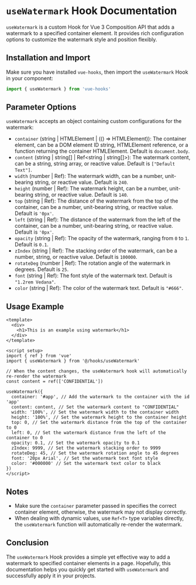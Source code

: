 # `useWatermark` Hook Documentation

`useWatermark` is a custom Hook for Vue 3 Composition API that adds a watermark to a specified container element. It provides rich configuration options to customize the watermark style and position flexibly.

## Installation and Import

Make sure you have installed `vue-hooks`, then import the `useWatermark` Hook in your component:

```javascript
import { useWatermark } from 'vue-hooks'
```

## Parameter Options

`useWatermark` accepts an object containing custom configurations for the watermark:

- `container` (string | HTMLElement | (() => HTMLElement)): The container element, can be a DOM element ID string, HTMLElement reference, or a function returning the container HTMLElement. Default is `document.body`.
- `content` (string | string[] | Ref<string | string[]>): The watermark content, can be a string, string array, or reactive value. Default is `["Default Text"]`.
- `width` (number | Ref<number>): The watermark width, can be a number, unit-bearing string, or reactive value. Default is `240`.
- `height` (number | Ref<number>): The watermark height, can be a number, unit-bearing string, or reactive value. Default is `140`.
- `top` (string | Ref<string>): The distance of the watermark from the top of the container, can be a number, unit-bearing string, or reactive value. Default is `'0px'`.
- `left` (string | Ref<string>): The distance of the watermark from the left of the container, can be a number, unit-bearing string, or reactive value. Default is `'0px'`.
- `opacity` (string | Ref<string>): The opacity of the watermark, ranging from `0` to `1`. Default is `0.1`.
- `zIndex` (string | Ref<string>): The stacking order of the watermark, can be a number, string, or reactive value. Default is `100000`.
- `rotateDeg` (number | Ref<number>): The rotation angle of the watermark in degrees. Default is `25`.
- `font` (string | Ref<string>): The font style of the watermark text. Default is `"1.2rem Vedana"`.
- `color` (string | Ref<string>): The color of the watermark text. Default is `"#666"`.

## Usage Example

```vue
<template>
  <div>
    <h1>This is an example using watermark</h1>
  </div>
</template>

<script setup>
import { ref } from 'vue'
import { useWatermark } from '@/hooks/useWatermark'

// When the content changes, the useWatermark hook will automatically re-render the watermark
const content = ref(['CONFIDENTIAL'])

useWatermark({
  container: '#app', // Add the watermark to the container with the id 'app'
  content: content, // Set the watermark content to "CONFIDENTIAL"
  width: '100%', // Set the watermark width to the container width
  height: '100%', // Set the watermark height to the container height
  top: 0, // Set the watermark distance from the top of the container to 0
  left: 0, // Set the watermark distance from the left of the container to 0
  opacity: 0.1, // Set the watermark opacity to 0.1
  zIndex: 9999, // Set the watermark stacking order to 9999
  rotateDeg: 45, // Set the watermark rotation angle to 45 degrees
  font: '20px Arial', // Set the watermark text font style
  color: '#000000' // Set the watermark text color to black
})
</script>
```

## Notes

- Make sure the `container` parameter passed in specifies the correct container element, otherwise, the watermark may not display correctly.
- When dealing with dynamic values, use `Ref<T>` type variables directly, the `useWatermark` function will automatically re-render the watermark.

## Conclusion

The `useWatermark` Hook provides a simple yet effective way to add a watermark to specified container elements in a page. Hopefully, this documentation helps you quickly get started with `useWatermark` and successfully apply it in your projects.
